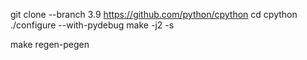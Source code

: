git clone --branch 3.9 https://github.com/python/cpython
cd cpython
./configure --with-pydebug
make -j2 -s

make regen-pegen